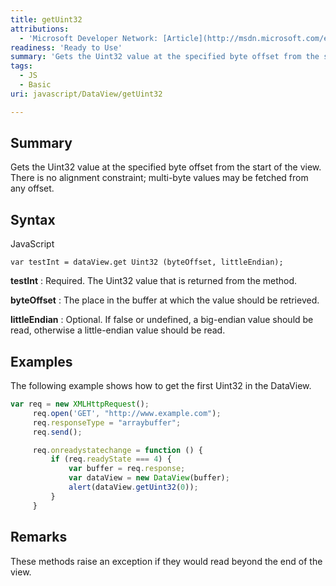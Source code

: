 ```yaml
---
title: getUint32
attributions:
  - 'Microsoft Developer Network: [Article](http://msdn.microsoft.com/en-us/library/ie/br212464(v=vs.94).aspx)'
readiness: 'Ready to Use'
summary: 'Gets the Uint32 value at the specified byte offset from the start of the view. There is no alignment constraint; multi-byte values may be fetched from any offset.'
tags:
  - JS
  - Basic
uri: javascript/DataView/getUint32

---
```

## Summary

Gets the Uint32 value at the specified byte offset from the start of the view. There is no alignment constraint; multi-byte values may be fetched from any offset.

## Syntax

<span class="language">JavaScript</span>

    var testInt = dataView.get Uint32 (byteOffset, littleEndian);

**testInt**
:   Required. The Uint32 value that is returned from the method.

**byteOffset**
:   The place in the buffer at which the value should be retrieved.

**littleEndian**
:   Optional. If false or undefined, a big-endian value should be read, otherwise a little-endian value should be read.

## Examples

The following example shows how to get the first Uint32 in the DataView.

``` js
var req = new XMLHttpRequest();
     req.open('GET', "http://www.example.com");
     req.responseType = "arraybuffer";
     req.send();

     req.onreadystatechange = function () {
         if (req.readyState === 4) {
             var buffer = req.response;
             var dataView = new DataView(buffer);
             alert(dataView.getUint32(0));
         }
     }
```

## Remarks

These methods raise an exception if they would read beyond the end of the view.

